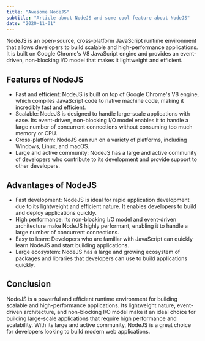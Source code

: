 ```yaml
---
title: "Awesome NodeJS"
subtitle: "Article about NodeJS and some cool feature about NodeJS"
date: "2020-11-01"
---
```


NodeJS is an open-source, cross-platform JavaScript runtime environment that allows developers to build scalable and high-performance applications. It is built on Google Chrome's V8 JavaScript engine and provides an event-driven, non-blocking I/O model that makes it lightweight and efficient.

## Features of NodeJS

- Fast and efficient: NodeJS is built on top of Google Chrome's V8 engine, which compiles JavaScript code to native machine code, making it incredibly fast and efficient.
- Scalable: NodeJS is designed to handle large-scale applications with ease. Its event-driven, non-blocking I/O model enables it to handle a large number of concurrent connections without consuming too much memory or CPU.
- Cross-platform: NodeJS can run on a variety of platforms, including Windows, Linux, and macOS.
- Large and active community: NodeJS has a large and active community of developers who contribute to its development and provide support to other developers.

## Advantages of NodeJS

- Fast development: NodeJS is ideal for rapid application development due to its lightweight and efficient nature. It enables developers to build and deploy applications quickly.
- High performance: Its non-blocking I/O model and event-driven architecture make NodeJS highly performant, enabling it to handle a large number of concurrent connections.
- Easy to learn: Developers who are familiar with JavaScript can quickly learn NodeJS and start building applications.
- Large ecosystem: NodeJS has a large and growing ecosystem of packages and libraries that developers can use to build applications quickly.

## Conclusion

NodeJS is a powerful and efficient runtime environment for building scalable and high-performance applications. Its lightweight nature, event-driven architecture, and non-blocking I/O model make it an ideal choice for building large-scale applications that require high performance and scalability. With its large and active community, NodeJS is a great choice for developers looking to build modern web applications.